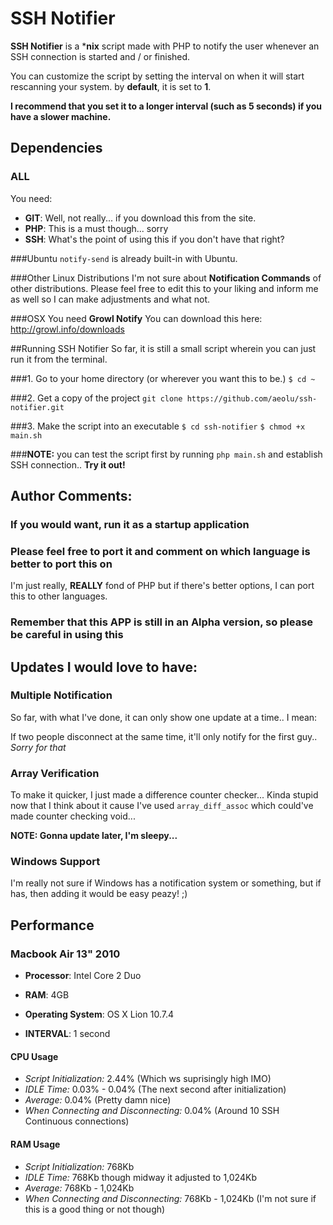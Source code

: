 # SSH Notifier

**SSH Notifier** is a ***nix** script made with PHP to notify the user whenever an SSH connection is started and / or finished.

You can customize the script by setting the interval on when it will start rescanning your system. by **default**, it is set to **1**.  

**I recommend that you set it to a longer interval (such as 5 seconds) if you have a slower machine.**

## Dependencies

### ALL

You need:

 * **GIT**: Well, not really... if you download this from the site.
 * **PHP**: This is a must though... sorry
 * **SSH**: What's the point of using this if you don't have that right?

###Ubuntu
`notify-send` is already built-in with Ubuntu.

###Other Linux Distributions
I'm not sure about **Notification Commands** of other distributions. Please feel free to edit this to your liking and inform me as well so I can make adjustments and what not.

###OSX
You need  **Growl Notify** You can download this here: http://growl.info/downloads


##Running SSH Notifier
So far, it is still a small script wherein you can just run it from the terminal.

###1. Go to your home directory (or wherever you want this to be.)
 `$ cd ~`

###2. Get a copy of the project
`git clone https://github.com/aeolu/ssh-notifier.git`

###3. Make the script into an executable
`$ cd ssh-notifier`
`$ chmod +x main.sh`

###**NOTE:** you can test the script first by running `php main.sh` and establish SSH connection.. **Try it out!**

## Author Comments:

### If you would want, run it as a startup application

### Please feel free to port it and comment on which language is better to port this on
I'm just really, **REALLY** fond of PHP but if there's better options, I can port this to other languages.

### Remember that this APP is still in an Alpha version, so please be careful in using this

## Updates I would love to have:

### Multiple Notification
So far, with what I've done, it can only show one update at a time.. I mean:

If two people disconnect at the same time, it'll only notify for the first guy.. *Sorry for that*

### Array Verification
To make it quicker, I just made a difference counter checker... Kinda stupid now that I think about it cause I've used `array_diff_assoc` which could've made counter checking void...

**NOTE: Gonna update later, I'm sleepy...**

### Windows Support
I'm really not sure if Windows has a notification system or something, but if has, then adding it would be easy peazy! ;)


## Performance

### Macbook Air 13" 2010

 * **Processor**: Intel Core 2 Duo
 * **RAM**: 4GB
 * **Operating System**: OS X Lion 10.7.4

 * **INTERVAL**: 1 second

#### CPU Usage

  * *Script Initialization:* 2.44% (Which ws suprisingly high IMO)
  * *IDLE Time:* 0.03% - 0.04% (The next second after initialization)
  * *Average:* 0.04% (Pretty damn nice)
  * *When Connecting and Disconnecting:* 0.04% (Around 10 SSH Continuous connections)

#### RAM Usage

  * *Script Initialization:* 768Kb
  * *IDLE Time:* 768Kb though midway it adjusted to 1,024Kb
  * *Average:* 768Kb - 1,024Kb
  * *When Connecting and Disconnecting:* 768Kb - 1,024Kb (I'm not sure if this is a good thing or not though)


